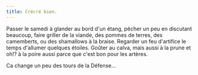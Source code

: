 ```yaml
---
title: Crécré bien.
---
```


Passer le samedi à glander au bord d'un étang, pêcher un peu en discutant
beaucoup, faire griller de la viande, des pommes de terres, des camemberts, ou
des shamallows à la braise. Regarder un feu d'artifice le temps d'allumer
quelques étoiles. Goûter au calva, mais aussi à la prune et oh!? à la poire
aussi parce que c'est bon pour les artères.

Ca change un peu des tours de la Défense...


